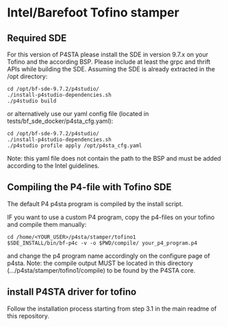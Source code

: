 # Intel/Barefoot Tofino stamper

## Required SDE
For this version of P4STA please install the SDE in version 9.7.x on your Tofino and the according BSP.
Please include at least the grpc and thrift APIs while building the SDE.
Assuming the SDE is already extracted in the /opt directory:
```
cd /opt/bf-sde-9.7.2/p4studio/
./install-p4studio-dependencies.sh
./p4studio build
```

or alternatively use our yaml config file (located in tests/bf_sde_docker/p4sta_cfg.yaml):
```
cd /opt/bf-sde-9.7.2/p4studio/
./install-p4studio-dependencies.sh
./p4studio profile apply /opt/p4sta_cfg.yaml
```
Note: this yaml file does not contain the path to the BSP and must be added according to the Intel guidelines.

## Compiling the P4-file with Tofino SDE
The default P4 p4sta program is compiled by the install script.

IF you want to use a custom P4 program, copy the p4-files on your tofino and compile them manually:
```
cd /home/<YOUR_USER>/p4sta/stamper/tofino1
$SDE_INSTALL/bin/bf-p4c -v -o $PWD/compile/ your_p4_program.p4
```
and change the p4 program name accordingly on the configure page of p4sta.
Note: the compile output MUST be located in this directory (.../p4sta/stamper/tofino1/compile) to be found by the P4STA core.


## install P4STA driver for tofino
Follow the installation process starting from step 3.1 in the main readme of this repository.
